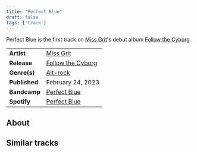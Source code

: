```yaml
---
title: "Perfect Blue"
draft: false
tags: ['track']
---
```


Perfect Blue is the first track on [Miss Grit](artists/Miss%20Grit.md)'s debut album [Follow the Cyborg](releases/Miss%20Grit/Follow%20the%20Cyborg.md).

|                  |                                                                                           |
| ---------------- | ----------------------------------------------------------------------------------------- |
| **Artist**       | [Miss Grit](artists/Miss%20Grit.md)                                                       |
| **Release**      | [Follow the Cyborg](releases/Miss%20Grit/Follow%20the%20Cyborg.md)                        |
| **Genre(s)**     | [Alt-rock](genres/Alt-rock.md)                                                            |
| **Published**    | February 24, 2023                                                                         |
| **Bandcamp**     | [Perfect Blue](https://missgrit.bandcamp.com/track/perfect-blue)                          |
| **Spotify**      | [Perfect Blue](https://open.spotify.com/track/4c7nNdZi1x61Pjvrgww4HD?si=9d7439fe225b4d35) |

## About


## Similar tracks
